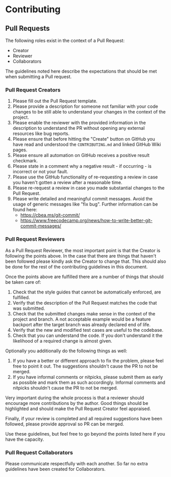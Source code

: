 <!--
SPDX-FileCopyrightText: 2023-2025 SUSE LLC

SPDX-License-Identifier: Apache-2.0
-->

# Contributing

## Pull Requests

The following roles exist in the context of a Pull Request:

- Creator
- Reviewer
- Collaborators

The guidelines noted here describe the expectations that should be met when submitting a Pull request.

### Pull Request Creators

1. Please fill out the Pull Request template.
2. Please provide a description for someone not familiar with your code changes to be still able to understand your changes in the context of the project.
3. Please enable the reviewer with the provided information in the description to understand the PR without opening any external resources like bug reports.
4. Please ensure that before hitting the "Create" button on GitHub you have read and understood the `CONTRIBUTING.md` and linked GitHub Wiki pages.
5. Please ensure all automation on GitHub receives a positive result checkmark.
6. Please state in a comment why a negative result - if occurring - is incorrect or not your fault.
7. Please use the GitHub functionality of re-requesting a review in case you haven't gotten a review after a reasonable time.
8. Please re-request a review in case you made substantial changes to the Pull Request.
9. Please write detailed and meaningful commit messages. Avoid the usage of generic messages like "fix bug". Further information can be found here:
    - https://cbea.ms/git-commit/
    - https://www.freecodecamp.org/news/how-to-write-better-git-commit-messages/

### Pull Request Reviewers

As a Pull Request Reviewer, the most important point is that the Creator is following the points above. In the case that there are things that haven't been followed please kindly ask the Creator to change that. This should also be done for the rest of the contributing guidelines in this document.

Once the points above are fulfilled there are a number of things that should be taken care of:

1. Check that the style guides that cannot be automatically enforced, are fulfilled.
2. Verify that the description of the Pull Request matches the code that was submitted.
3. Check that the submitted changes make sense in the context of the project and branch. A not acceptable example would be a feature backport after the target branch was already declared end of life.
4. Verify that the new and modified test cases are useful to the codebase.
5. Check that you can understand the code. If you don't understand it the likelihood of a required change is almost given.

Optionally you additionally do the following things as well:

1. If you have a better or different approach to fix the problem, please feel free to point it out. The suggestions shouldn't cause the PR to not be merged.
2. If you have informal comments or nitpicks, please submit them as early as possible and mark them as such accordingly. Informal comments and nitpicks shouldn't cause the PR to not be merged.

Very important during the whole process is that a reviewer should encourage more contributions by the author. Good things should be highlighted and should make the Pull Request Creator feel appraised.

Finally, if your review is completed and all required suggestions have been followed, please provide approval so PR can be merged.

Use these guidelines, but feel free to go beyond the points listed here if you have the capacity.

### Pull Request Collaborators

Please communicate respectfully with each another. So far no extra guidelines have been created for Collaborators.
